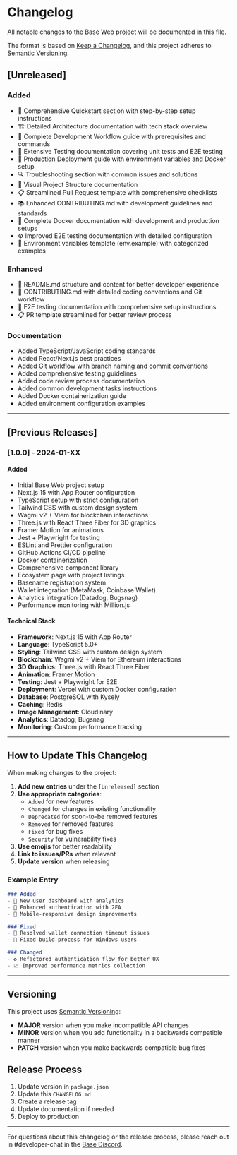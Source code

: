 # Changelog

All notable changes to the Base Web project will be documented in this file.

The format is based on [Keep a Changelog](https://keepachangelog.com/en/1.0.0/),
and this project adheres to [Semantic Versioning](https://semver.org/spec/v2.0.0.html).

## [Unreleased]

### Added
- 🚀 Comprehensive Quickstart section with step-by-step setup instructions
- 🏗️ Detailed Architecture documentation with tech stack overview
- 🔧 Complete Development Workflow guide with prerequisites and commands
- 🧪 Extensive Testing documentation covering unit tests and E2E testing
- 🚀 Production Deployment guide with environment variables and Docker setup
- 🔍 Troubleshooting section with common issues and solutions
- 📁 Visual Project Structure documentation
- 📋 Streamlined Pull Request template with comprehensive checklists
- 📚 Enhanced CONTRIBUTING.md with development guidelines and standards
- 🐳 Complete Docker documentation with development and production setups
- ⚙️ Improved E2E testing documentation with detailed configuration
- 📝 Environment variables template (env.example) with categorized examples

### Enhanced
- 📖 README.md structure and content for better developer experience
- 🔧 CONTRIBUTING.md with detailed coding conventions and Git workflow
- 🧪 E2E testing documentation with comprehensive setup instructions
- 📋 PR template streamlined for better review process

### Documentation
- Added TypeScript/JavaScript coding standards
- Added React/Next.js best practices
- Added Git workflow with branch naming and commit conventions
- Added comprehensive testing guidelines
- Added code review process documentation
- Added common development tasks instructions
- Added Docker containerization guide
- Added environment configuration examples

---

## [Previous Releases]

### [1.0.0] - 2024-01-XX

#### Added
- Initial Base Web project setup
- Next.js 15 with App Router configuration
- TypeScript setup with strict configuration
- Tailwind CSS with custom design system
- Wagmi v2 + Viem for blockchain interactions
- Three.js with React Three Fiber for 3D graphics
- Framer Motion for animations
- Jest + Playwright for testing
- ESLint and Prettier configuration
- GitHub Actions CI/CD pipeline
- Docker containerization
- Comprehensive component library
- Ecosystem page with project listings
- Basename registration system
- Wallet integration (MetaMask, Coinbase Wallet)
- Analytics integration (Datadog, Bugsnag)
- Performance monitoring with Million.js

#### Technical Stack
- **Framework**: Next.js 15 with App Router
- **Language**: TypeScript 5.0+
- **Styling**: Tailwind CSS with custom design system
- **Blockchain**: Wagmi v2 + Viem for Ethereum interactions
- **3D Graphics**: Three.js with React Three Fiber
- **Animation**: Framer Motion
- **Testing**: Jest + Playwright for E2E
- **Deployment**: Vercel with custom Docker configuration
- **Database**: PostgreSQL with Kysely
- **Caching**: Redis
- **Image Management**: Cloudinary
- **Analytics**: Datadog, Bugsnag
- **Monitoring**: Custom performance tracking

---

## How to Update This Changelog

When making changes to the project:

1. **Add new entries** under the `[Unreleased]` section
2. **Use appropriate categories**:
   - `Added` for new features
   - `Changed` for changes in existing functionality
   - `Deprecated` for soon-to-be removed features
   - `Removed` for removed features
   - `Fixed` for bug fixes
   - `Security` for vulnerability fixes
3. **Use emojis** for better readability
4. **Link to issues/PRs** when relevant
5. **Update version** when releasing

### Example Entry
```markdown
### Added
- 🎉 New user dashboard with analytics
- 🔐 Enhanced authentication with 2FA
- 📱 Mobile-responsive design improvements

### Fixed
- 🐛 Resolved wallet connection timeout issues
- 🔧 Fixed build process for Windows users

### Changed
- ♻️ Refactored authentication flow for better UX
- 📈 Improved performance metrics collection
```

---

## Versioning

This project uses [Semantic Versioning](https://semver.org/):

- **MAJOR** version when you make incompatible API changes
- **MINOR** version when you add functionality in a backwards compatible manner
- **PATCH** version when you make backwards compatible bug fixes

## Release Process

1. Update version in `package.json`
2. Update this `CHANGELOG.md`
3. Create a release tag
4. Update documentation if needed
5. Deploy to production

---

For questions about this changelog or the release process, please reach out in #developer-chat in the [Base Discord](https://base.org/discord).
